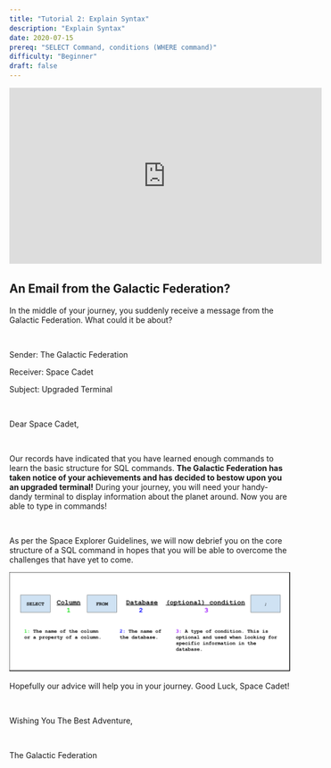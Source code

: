 ```yaml
---
title: "Tutorial 2: Explain Syntax"
description: "Explain Syntax"
date: 2020-07-15
prereq: "SELECT Command, conditions (WHERE command)"
difficulty: "Beginner"
draft: false
---
```


<p style="text-align: center;"><iframe width="560" height="315" src="https://www.youtube.com/embed/wSv5FzbtkjQ" title="YouTube video player" frameborder="0" allow="accelerometer; autoplay; clipboard-write; encrypted-media; gyroscope; picture-in-picture" allowfullscreen></iframe></p>

## An Email from the Galactic Federation?
In the middle of your journey, you suddenly receive a message from the Galactic Federation. What could it be about?

<br/>

Sender: The Galactic Federation

Receiver: Space Cadet

Subject: Upgraded Terminal

<br/>

Dear Space Cadet,

<br/>

Our records have indicated that you have learned enough commands to learn the basic structure for SQL commands.
**The Galactic Federation has taken notice of your achievements and has decided to bestow upon you an upgraded terminal!**
During your journey, you will need your handy-dandy terminal to display information about the planet around. Now you are able to type in commands!

<br/>

As per the Space Explorer Guidelines, we will now debrief you on the core structure of a SQL 
command in hopes that you will be able to overcome the challenges that have yet to come.

![Syntax](assets/Tutorial.png)

<!--{{% notice warning %}}
* Column and database names are **case sensitive**, this means that if the names are all lower-case, please make sure they are lower-case when you type them!
* Please don't forget the semicolon at the end of a SQL command!
{{% /notice%}}-->

Hopefully our advice will help you in your journey. Good Luck, Space Cadet!

<br/>

Wishing You The Best Adventure,

<br/>

The Galactic Federation
